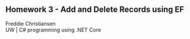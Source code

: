 ## Homework 3 - Add and Delete Records using EF
Freddie Christiansen\
UW | C# programming using .NET Core
